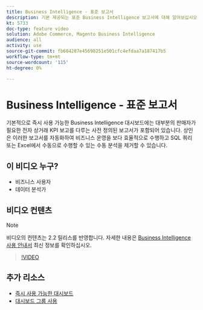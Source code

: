 ```yaml
---
title: Business Intelligence - 표준 보고서
description: 기본 제공되는 표준 Business Intelligence 보고서에 대해 알아보십시오.
kt: 5733
doc-type: feature video
solution: Adobe Commerce, Magento Business Intelligence
audience: all
activity: use
source-git-commit: fb684287e45698251e501cfc4efdaa7a187417b5
workflow-type: tm+mt
source-wordcount: '115'
ht-degree: 0%

---
```



# Business Intelligence - 표준 보고서

기본적으로 즉시 사용 가능한 Business Intelligence 대시보드에는 대부분의 판매자가 필요한 전자 상거래 KPI 보고를 다루는 사전 정의된 보고서가 포함되어 있습니다. 상인은 이러한 보고서를 자동화하여 비즈니스 운영을 보다 효율적으로 수행하고 SQL 쿼리 또는 Excel에서 수동으로 수행할 수 있는 수동 분석을 제거할 수 있습니다.

## 이 비디오 누구?

- 비즈니스 사용자
- 데이터 분석가

## 비디오 컨텐츠

>[!NOTE]
>
>비디오의 컨텐츠는 2.2 릴리스를 반영합니다. 자세한 내용은 [Business Intelligence 사용 안내서](https://docs.magento.com/mbi/) 최신 정보를 확인하십시오.

>[!VIDEO](https://video.tv.adobe.com/v/35987?quality=12&learn=on)

## 추가 리소스

- [즉시 사용 가능한 대시보드](https://docs.magento.com/mbi/data-user/dashboards/dashboards-pro.html)
- [대시보드 그룹 사용](https://docs.magento.com/mbi/data-user/dashboards/using-dashboard-groups.html)
